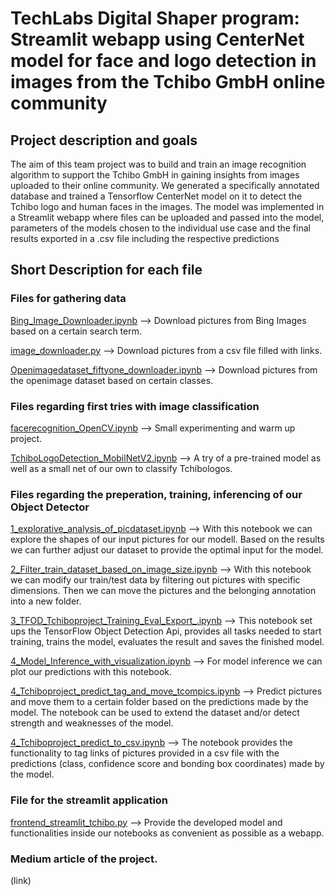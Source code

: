 # TechLabs Digital Shaper program: Streamlit webapp using CenterNet model for face and logo detection in images from the Tchibo GmbH online community

## Project description and goals
The aim of this team project was to build and train an image recognition algorithm to support the Tchibo GmbH in gaining insights from images uploaded to their online community. We generated a specifically annotated database and trained a Tensorflow CenterNet model on it to detect the Tchibo logo and human faces in the images. The model was implemented in a Streamlit webapp where files can be uploaded and passed into the model, parameters of the models chosen to the individual use case and the final results exported in a .csv file including the respective predictions


## Short Description for each file

### Files for gathering data
[Bing_Image_Downloader.ipynb](https://github.com/svenf1105/tchibo-ai/blob/f8b511d0c1d50c02015216e60a77110a9dcec8ca/Bing_Image_Downloader.ipynb) --> Download pictures from Bing Images based on a certain search term.

[image_downloader.py](https://github.com/svenf1105/tchibo-ai/blob/f8b511d0c1d50c02015216e60a77110a9dcec8ca/image_downloader.py) --> Download pictures from a csv file filled with links.

[Openimagedataset_fiftyone_downloader.ipynb](https://github.com/svenf1105/tchibo-ai/blob/4d13db5bda14a74a62c0054d40c1b2d61934a388/Openimagedataset_fiftyone_downloader.ipynb) --> Download pictures from the openimage dataset based on certain classes.

### Files regarding first tries with image classification
[facerecognition_OpenCV.ipynb](https://github.com/svenf1105/tchibo-ai/blob/6d094bc3474fc1613369edd94f508ca3f8bc6e66/facerecognition_OpenCV.ipynb) --> Small experimenting and warm up project.

[TchiboLogoDetection_MobilNetV2.ipynb](https://github.com/svenf1105/tchibo-ai/blob/6d094bc3474fc1613369edd94f508ca3f8bc6e66/TchiboLogoDetection_MobilNetV2.ipynb) --> A try of a pre-trained model as well as a small net of our own to classify Tchibologos.

### Files regarding the preperation, training, inferencing of our Object Detector 
[1_explorative_analysis_of_picdataset.ipynb](https://github.com/svenf1105/tchibo-ai/blob/ff9905d76854fd1c604e10f655320cd1864bde42/1_explorative_analysis_of_picdataset.ipynb) --> With this notebook we can explore the shapes of our input pictures for our modell. Based on the results we can further adjust our dataset to provide the optimal input for the model.

[2_Filter_train_dataset_based_on_image_size.ipynb](https://github.com/svenf1105/tchibo-ai/blob/ff9905d76854fd1c604e10f655320cd1864bde42/2_Filter_train_dataset_based_on_image_size.ipynb) --> With this notebook we can modify our train/test data by filtering out pictures with specific dimensions. Then we can move the pictures and the belonging annotation into a new folder.

[3_TFOD_Tchiboproject_Training_Eval_Export_.ipynb](https://github.com/svenf1105/tchibo-ai/blob/ff9905d76854fd1c604e10f655320cd1864bde42/3_TFOD_Tchiboproject_Training_Eval_Export_.ipynb) --> This notebook set ups the TensorFlow Object Detection Api, provides all tasks needed to start training, trains the model, evaluates the result and saves the finished model.

[4_Model_Inference_with_visualization.ipynb](https://github.com/svenf1105/tchibo-ai/blob/ff9905d76854fd1c604e10f655320cd1864bde42/4_Model_Inference_with_visualization.ipynb) --> For model inference we can plot our predictions with this notebook.

[4_Tchiboproject_predict_tag_and_move_tcompics.ipynb](https://github.com/svenf1105/tchibo-ai/blob/ff9905d76854fd1c604e10f655320cd1864bde42/4_Tchiboproject_predict_tag_and_move_tcompics.ipynb) --> Predict pictures and move them to a certain folder based on the predictions made by the model. The notebook can be used to extend the dataset and/or detect strength and weaknesses of the model.

[4_Tchiboproject_predict_to_csv.ipynb](https://github.com/svenf1105/tchibo-ai/blob/ff9905d76854fd1c604e10f655320cd1864bde42/4_Tchiboproject_predict_to_csv.ipynb) --> The notebook provides the functionality to tag links of pictures provided in a csv file with the predictions (class, confidence score and bonding box coordinates) made by the model.

### File for the streamlit application
[frontend_streamlit_tchibo.py](https://github.com/svenf1105/tchibo-ai/blob/5a46ddc366e8519b6a8e0f3d1c8c01042734b50c/frontend_streamlit_tchibo.py) --> Provide the developed model and functionalities inside our notebooks as convenient as possible as a webapp. 

### Medium article of the project.
(link)

